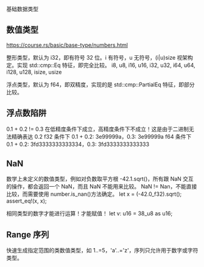 基础数据类型

## 数值类型

https://course.rs/basic/base-type/numbers.html

整形类型，默认为 i32，即有符号 32 位。i 有符号，u 无符号，(i|u)size 视架构定。实现 std::cmp::Eq 特征，即完全比较。
i8, u8, i16, u16, i32, u32, i64, u64, i128, u128, isize, usize

浮点类型，默认为 f64，即双精度，实现的是 std::cmp::PartialEq 特征，即部分比较。

## 浮点数陷阱

0.1 + 0.2 != 0.3 在低精度条件下成立，高精度条件下不成立！这是由于二进制无法精确表达 0.2
f32 条件下 0.1 + 0.2: 3e99999a，0.3: 3e99999a
f64 条件下 0.1 + 0.2: 3fd3333333333334，0.3: 3fd3333333333333

## NaN

数学上未定义的数值类型，例如对负数取平方根 -42.1.sqrt()，所有跟 NaN 交互的操作，都会返回一个 NaN，而且 NaN 不能用来比较。
NaN != Nan，不能直接比较，而需要使用 number.is_nan()方法确定。
let x = (-42.0_f32).sqrt(); assert_eq!(x, x);

相同类型的数字才能进行运算！才能赋值！
let v: u16 = 38_u8 as u16;

## Range 序列

快速生成指定范围的类数值类型，如 1..=5，'a'..='z'，序列只允许用于数字或字符类型。
